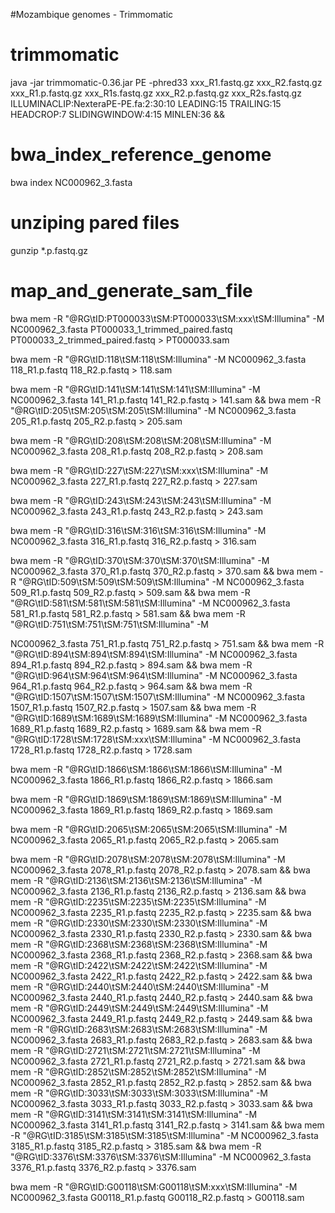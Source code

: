 #Mozambique genomes - Trimmomatic
# trimmomatic
java -jar trimmomatic-0.36.jar PE -phred33 xxx_R1.fastq.gz xxx_R2.fastq.gz xxx_R1.p.fastq.gz xxx_R1s.fastq.gz xxx_R2.p.fastq.gz xxx_R2s.fastq.gz ILLUMINACLIP:NexteraPE-PE.fa:2:30:10 LEADING:15 TRAILING:15 HEADCROP:7 SLIDINGWINDOW:4:15 MINLEN:36 && 
# bwa_index_reference_genome

bwa index NC000962_3.fasta

# unziping pared files
gunzip *.p.fastq.gz

# map_and_generate_sam_file

bwa mem -R "@RG\tID:PT000033\tSM:PT000033\tSM:xxx\tSM:Illumina" -M NC000962_3.fasta PT000033_1_trimmed_paired.fastq PT000033_2_trimmed_paired.fastq > PT000033.sam 

bwa mem -R "@RG\tID:118\tSM:118\tSM:Illumina" -M NC000962_3.fasta 118_R1.p.fastq 118_R2.p.fastq > 118.sam

bwa mem -R "@RG\tID:141\tSM:141\tSM:141\tSM:Illumina" -M NC000962_3.fasta 141_R1.p.fastq 141_R2.p.fastq > 141.sam && bwa mem -R "@RG\tID:205\tSM:205\tSM:205\tSM:Illumina" -M NC000962_3.fasta 205_R1.p.fastq 205_R2.p.fastq > 205.sam

bwa mem -R "@RG\tID:208\tSM:208\tSM:208\tSM:Illumina" -M NC000962_3.fasta 208_R1.p.fastq 208_R2.p.fastq > 208.sam

bwa mem -R "@RG\tID:227\tSM:227\tSM:xxx\tSM:Illumina" -M NC000962_3.fasta 227_R1.p.fastq 227_R2.p.fastq > 227.sam

bwa mem -R "@RG\tID:243\tSM:243\tSM:243\tSM:Illumina" -M NC000962_3.fasta 243_R1.p.fastq 243_R2.p.fastq > 243.sam

bwa mem -R "@RG\tID:316\tSM:316\tSM:316\tSM:Illumina" -M NC000962_3.fasta 316_R1.p.fastq 316_R2.p.fastq > 316.sam

bwa mem -R "@RG\tID:370\tSM:370\tSM:370\tSM:Illumina" -M NC000962_3.fasta 370_R1.p.fastq 370_R2.p.fastq > 370.sam && bwa mem -R "@RG\tID:509\tSM:509\tSM:509\tSM:Illumina" -M NC000962_3.fasta 509_R1.p.fastq 509_R2.p.fastq > 509.sam && bwa mem -R "@RG\tID:581\tSM:581\tSM:581\tSM:Illumina" -M NC000962_3.fasta 581_R1.p.fastq 581_R2.p.fastq > 581.sam && bwa mem -R "@RG\tID:751\tSM:751\tSM:751\tSM:Illumina" -M

NC000962_3.fasta 751_R1.p.fastq 751_R2.p.fastq > 751.sam && bwa mem -R "@RG\tID:894\tSM:894\tSM:894\tSM:Illumina" -M NC000962_3.fasta 894_R1.p.fastq 894_R2.p.fastq > 894.sam && bwa mem -R "@RG\tID:964\tSM:964\tSM:964\tSM:Illumina" -M NC000962_3.fasta 964_R1.p.fastq 964_R2.p.fastq > 964.sam && bwa mem -R "@RG\tID:1507\tSM:1507\tSM:1507\tSM:Illumina" -M NC000962_3.fasta 1507_R1.p.fastq 1507_R2.p.fastq > 1507.sam && bwa mem -R "@RG\tID:1689\tSM:1689\tSM:1689\tSM:Illumina" -M NC000962_3.fasta 1689_R1.p.fastq 1689_R2.p.fastq > 1689.sam && bwa mem -R "@RG\tID:1728\tSM:1728\tSM:xxx\tSM:Illumina" -M NC000962_3.fasta 1728_R1.p.fastq 1728_R2.p.fastq > 1728.sam

bwa mem -R "@RG\tID:1866\tSM:1866\tSM:1866\tSM:Illumina" -M NC000962_3.fasta 1866_R1.p.fastq 1866_R2.p.fastq > 1866.sam

bwa mem -R "@RG\tID:1869\tSM:1869\tSM:1869\tSM:Illumina" -M NC000962_3.fasta 1869_R1.p.fastq 1869_R2.p.fastq > 1869.sam

bwa mem -R "@RG\tID:2065\tSM:2065\tSM:2065\tSM:Illumina" -M NC000962_3.fasta 2065_R1.p.fastq 2065_R2.p.fastq > 2065.sam

bwa mem -R "@RG\tID:2078\tSM:2078\tSM:2078\tSM:Illumina" -M NC000962_3.fasta 2078_R1.p.fastq 2078_R2.p.fastq > 2078.sam && bwa mem -R "@RG\tID:2136\tSM:2136\tSM:2136\tSM:Illumina" -M NC000962_3.fasta 2136_R1.p.fastq 2136_R2.p.fastq > 2136.sam && bwa mem -R "@RG\tID:2235\tSM:2235\tSM:2235\tSM:Illumina" -M NC000962_3.fasta 2235_R1.p.fastq 2235_R2.p.fastq > 2235.sam && bwa mem -R "@RG\tID:2330\tSM:2330\tSM:2330\tSM:Illumina" -M NC000962_3.fasta 2330_R1.p.fastq 2330_R2.p.fastq > 2330.sam && bwa mem -R "@RG\tID:2368\tSM:2368\tSM:2368\tSM:Illumina" -M NC000962_3.fasta 2368_R1.p.fastq 2368_R2.p.fastq > 2368.sam && bwa mem -R "@RG\tID:2422\tSM:2422\tSM:2422\tSM:Illumina" -M NC000962_3.fasta 2422_R1.p.fastq 2422_R2.p.fastq > 2422.sam && bwa mem -R "@RG\tID:2440\tSM:2440\tSM:2440\tSM:Illumina" -M NC000962_3.fasta 2440_R1.p.fastq 2440_R2.p.fastq > 2440.sam && bwa mem -R "@RG\tID:2449\tSM:2449\tSM:2449\tSM:Illumina" -M NC000962_3.fasta 2449_R1.p.fastq 2449_R2.p.fastq > 2449.sam && bwa mem -R "@RG\tID:2683\tSM:2683\tSM:2683\tSM:Illumina" -M NC000962_3.fasta 2683_R1.p.fastq 2683_R2.p.fastq > 2683.sam && bwa mem -R "@RG\tID:2721\tSM:2721\tSM:2721\tSM:Illumina" -M NC000962_3.fasta 2721_R1.p.fastq 2721_R2.p.fastq > 2721.sam && bwa mem -R "@RG\tID:2852\tSM:2852\tSM:2852\tSM:Illumina" -M NC000962_3.fasta 2852_R1.p.fastq 2852_R2.p.fastq > 2852.sam && bwa mem -R "@RG\tID:3033\tSM:3033\tSM:3033\tSM:Illumina" -M NC000962_3.fasta 3033_R1.p.fastq 3033_R2.p.fastq > 3033.sam && bwa mem -R "@RG\tID:3141\tSM:3141\tSM:3141\tSM:Illumina" -M NC000962_3.fasta 3141_R1.p.fastq 3141_R2.p.fastq > 3141.sam && bwa mem -R "@RG\tID:3185\tSM:3185\tSM:3185\tSM:Illumina" -M NC000962_3.fasta 3185_R1.p.fastq 3185_R2.p.fastq > 3185.sam && bwa mem -R "@RG\tID:3376\tSM:3376\tSM:3376\tSM:Illumina" -M NC000962_3.fasta 3376_R1.p.fastq 3376_R2.p.fastq > 3376.sam


bwa mem -R "@RG\tID:G00118\tSM:G00118\tSM:xxx\tSM:Illumina" -M NC000962_3.fasta G00118_R1.p.fastq G00118_R2.p.fastq > G00118.sam 



 


